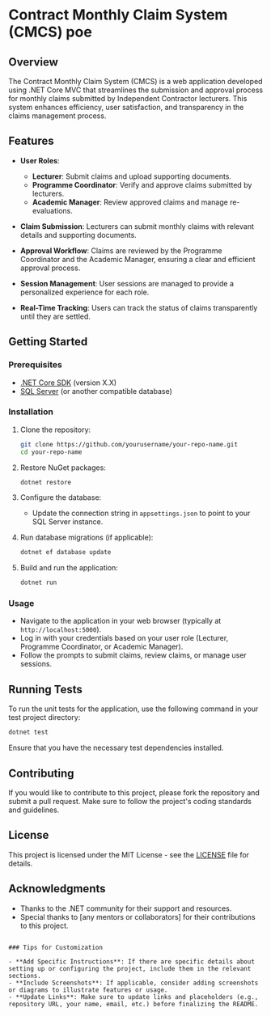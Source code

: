 # Contract Monthly Claim System (CMCS) poe

## Overview

The Contract Monthly Claim System (CMCS) is a web application developed using .NET Core MVC that streamlines the submission and approval process for monthly claims submitted by Independent Contractor lecturers. This system enhances efficiency, user satisfaction, and transparency in the claims management process.

## Features

- **User Roles**: 
  - **Lecturer**: Submit claims and upload supporting documents.
  - **Programme Coordinator**: Verify and approve claims submitted by lecturers.
  - **Academic Manager**: Review approved claims and manage re-evaluations.

- **Claim Submission**: Lecturers can submit monthly claims with relevant details and supporting documents.
  
- **Approval Workflow**: Claims are reviewed by the Programme Coordinator and the Academic Manager, ensuring a clear and efficient approval process.
  
- **Session Management**: User sessions are managed to provide a personalized experience for each role.

- **Real-Time Tracking**: Users can track the status of claims transparently until they are settled.

## Getting Started

### Prerequisites

- [.NET Core SDK](https://dotnet.microsoft.com/download) (version X.X)
- [SQL Server](https://www.microsoft.com/en-us/sql-server/sql-server-downloads) (or another compatible database)

### Installation

1. Clone the repository:
   ```bash
   git clone https://github.com/yourusername/your-repo-name.git
   cd your-repo-name
   ```

2. Restore NuGet packages:
   ```bash
   dotnet restore
   ```

3. Configure the database:
   - Update the connection string in `appsettings.json` to point to your SQL Server instance.

4. Run database migrations (if applicable):
   ```bash
   dotnet ef database update
   ```

5. Build and run the application:
   ```bash
   dotnet run
   ```

### Usage

- Navigate to the application in your web browser (typically at `http://localhost:5000`).
- Log in with your credentials based on your user role (Lecturer, Programme Coordinator, or Academic Manager).
- Follow the prompts to submit claims, review claims, or manage user sessions.

## Running Tests

To run the unit tests for the application, use the following command in your test project directory:

```bash
dotnet test
```

Ensure that you have the necessary test dependencies installed.

## Contributing

If you would like to contribute to this project, please fork the repository and submit a pull request. Make sure to follow the project's coding standards and guidelines.

## License

This project is licensed under the MIT License - see the [LICENSE](LICENSE) file for details.

## Acknowledgments

- Thanks to the .NET community for their support and resources.
- Special thanks to [any mentors or collaborators] for their contributions to this project.


```

### Tips for Customization

- **Add Specific Instructions**: If there are specific details about setting up or configuring the project, include them in the relevant sections.
- **Include Screenshots**: If applicable, consider adding screenshots or diagrams to illustrate features or usage.
- **Update Links**: Make sure to update links and placeholders (e.g., repository URL, your name, email, etc.) before finalizing the README.

